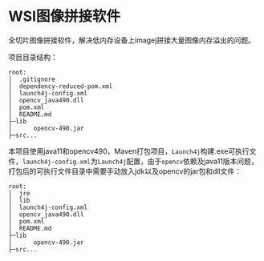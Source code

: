 # WSI图像拼接软件

全切片图像拼接软件，解决低内存设备上imagej拼接大量图像内存溢出的问题。

项目目录结构：

```
root:
│  .gitignore
│  dependency-reduced-pom.xml
│  launch4j-config.xml
│  opencv_java490.dll
│  pom.xml
│  README.md
├─lib
│      opencv-490.jar
├─src...
```

本项目使用java11和opencv490，Maven打包项目，`Launch4j`构建.exe可执行文件，`launch4j-config.xml`为`Launch4j`配置，由于`opencv`依赖及java11版本问题，打包后的可执行文件目录中需要手动放入jdk以及opencv的jar包和dll文件：

```
root:
│  jre
│  lib
│  launch4j-config.xml
│  opencv_java490.dll
│  pom.xml
│  README.md
├─lib
│      opencv-490.jar
├─src...
```

